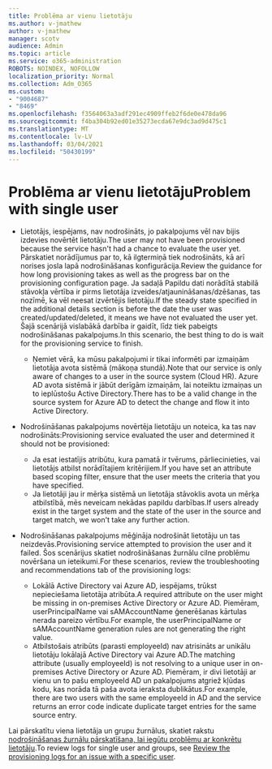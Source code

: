 ```yaml
---
title: Problēma ar vienu lietotāju
ms.author: v-jmathew
author: v-jmathew
manager: scotv
audience: Admin
ms.topic: article
ms.service: o365-administration
ROBOTS: NOINDEX, NOFOLLOW
localization_priority: Normal
ms.collection: Adm_O365
ms.custom:
- "9004687"
- "8469"
ms.openlocfilehash: f3564063a3adf291ec4909ffeb2f6de0e478da96
ms.sourcegitcommit: f4ba304b92ed01e35273ecda67e9dc3ad9d475c1
ms.translationtype: MT
ms.contentlocale: lv-LV
ms.lasthandoff: 03/04/2021
ms.locfileid: "50430199"
---
```

# <a name="problem-with-single-user"></a><span data-ttu-id="57dfa-102">Problēma ar vienu lietotāju</span><span class="sxs-lookup"><span data-stu-id="57dfa-102">Problem with single user</span></span>

- <span data-ttu-id="57dfa-103">Lietotājs, iespējams, nav nodrošināts, jo pakalpojums vēl nav bijis izdevies novērtēt lietotāju.</span><span class="sxs-lookup"><span data-stu-id="57dfa-103">The user may not have been provisioned because the service hasn't had a chance to evaluate the user yet.</span></span> <span data-ttu-id="57dfa-104">Pārskatiet norādījumus par to, kā ilgtermiņā tiek nodrošināts, kā arī norises josla lapā nodrošināšanas konfigurācija.</span><span class="sxs-lookup"><span data-stu-id="57dfa-104">Review the guidance for how long provisioning takes as well as the progress bar on the provisioning configuration page.</span></span> <span data-ttu-id="57dfa-105">Ja sadaļā Papildu dati norādītā stabilā stāvokļa vērtība ir pirms lietotāja izveides/atjaunināšanas/dzēšanas, tas nozīmē, ka vēl neesat izvērtējis lietotāju.</span><span class="sxs-lookup"><span data-stu-id="57dfa-105">If the steady state specified in the additional details section is before the date the user was created/updated/deleted, it means we have not evaluated the user yet.</span></span> <span data-ttu-id="57dfa-106">Šajā scenārijā vislabākā darbība ir gaidīt, līdz tiek pabeigts nodrošināšanas pakalpojums.</span><span class="sxs-lookup"><span data-stu-id="57dfa-106">In this scenario, the best thing to do is wait for the provisioning service to finish.</span></span>

  - <span data-ttu-id="57dfa-107">Ņemiet vērā, ka mūsu pakalpojumi ir tikai informēti par izmaiņām lietotāja avota sistēmā (mākoņa stundā).</span><span class="sxs-lookup"><span data-stu-id="57dfa-107">Note that our service is only aware of changes to a user in the source system (Cloud HR).</span></span> <span data-ttu-id="57dfa-108">Azure AD avota sistēmā ir jābūt derīgām izmaiņām, lai noteiktu izmaiņas un to ieplūstošu Active Directory.</span><span class="sxs-lookup"><span data-stu-id="57dfa-108">There has to be a valid change in the source system for Azure AD to detect the change and flow it into Active Directory.</span></span>
- <span data-ttu-id="57dfa-109">Nodrošināšanas pakalpojums novērtēja lietotāju un noteica, ka tas nav nodrošināts:</span><span class="sxs-lookup"><span data-stu-id="57dfa-109">Provisioning service evaluated the user and determined it should not be provisioned:</span></span>
  - <span data-ttu-id="57dfa-110">Ja esat iestatījis atribūtu, kura pamatā ir tvērums, pārliecinieties, vai lietotājs atbilst norādītajiem kritērijiem.</span><span class="sxs-lookup"><span data-stu-id="57dfa-110">If you have set an attribute based scoping filter, ensure that the user meets the criteria that you have specified.</span></span>
  - <span data-ttu-id="57dfa-111">Ja lietotāji jau ir mērķa sistēmā un lietotāja stāvoklis avota un mērķa atbilstībā, mēs neveicam nekādas papildu darbības.</span><span class="sxs-lookup"><span data-stu-id="57dfa-111">If users already exist in the target system and the state of the user in the source and target match, we won't take any further action.</span></span>
- <span data-ttu-id="57dfa-112">Nodrošināšanas pakalpojums mēģināja nodrošināt lietotāju un tas neizdevās.</span><span class="sxs-lookup"><span data-stu-id="57dfa-112">Provisioning service attempted to provision the user and it failed.</span></span> <span data-ttu-id="57dfa-113">Šos scenārijus skatiet nodrošināšanas žurnālu cilne problēmu novēršana un ieteikumi.</span><span class="sxs-lookup"><span data-stu-id="57dfa-113">For these scenarios, review the troubleshooting and recommendations tab of the provisioning logs:</span></span>
  - <span data-ttu-id="57dfa-114">Lokālā Active Directory vai Azure AD, iespējams, trūkst nepieciešama lietotāja atribūta.</span><span class="sxs-lookup"><span data-stu-id="57dfa-114">A required attribute on the user might be missing in on-premises Active Directory or Azure AD.</span></span> <span data-ttu-id="57dfa-115">Piemēram, userPrincipalName vai sAMAccountName ģenerēšanas kārtulas nerada pareizo vērtību.</span><span class="sxs-lookup"><span data-stu-id="57dfa-115">For example, the userPrincipalName or sAMAccountName generation rules are not generating the right value.</span></span>
  - <span data-ttu-id="57dfa-116">Atbilstošais atribūts (parasti employeeId) nav atrisināts ar unikālu lietotāju lokālajā Active Directory vai Azure AD.</span><span class="sxs-lookup"><span data-stu-id="57dfa-116">The matching attribute (usually employeeId) is not resolving to a unique user in on-premises Active Directory or Azure AD.</span></span> <span data-ttu-id="57dfa-117">Piemēram, ir divi lietotāji ar vienu un to pašu employeeId AD un pakalpojums atgriež kļūdas kodu, kas norāda tā paša avota ieraksta dublikātus.</span><span class="sxs-lookup"><span data-stu-id="57dfa-117">For example, there are two users with the same employeeId in AD and the service returns an error code indicate duplicate target entries for the same source entry.</span></span>

<span data-ttu-id="57dfa-118">Lai pārskatītu viena lietotāja un grupu žurnālus, skatiet rakstu [nodrošināšanas žurnālu pārskatīšana, lai iegūtu problēmu ar konkrētu lietotāju](https://docs.microsoft.com/azure/active-directory/reports-monitoring/concept-provisioning-logs).</span><span class="sxs-lookup"><span data-stu-id="57dfa-118">To review logs for single user and groups, see [Review the provisioning logs for an issue with a specific user](https://docs.microsoft.com/azure/active-directory/reports-monitoring/concept-provisioning-logs).</span></span>
